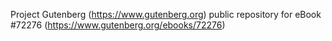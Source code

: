 Project Gutenberg (https://www.gutenberg.org) public repository
for eBook #72276 (https://www.gutenberg.org/ebooks/72276)
